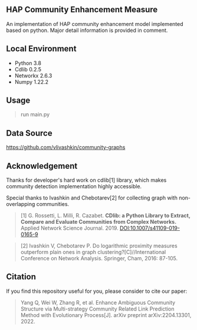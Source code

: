 ﻿## HAP Community Enhancement Measure
An implementation of HAP community enhancement model implemented based on python.
Major detail information is provided in comment.

## Local Environment
* Python 3.8
* Cdlib 0.2.5
* Networkx 2.6.3
* Numpy 1.22.2

## Usage
> run main.py

## Data Source
https://github.com/vlivashkin/community-graphs

## Acknowledgement
Thanks for developer's hard work on cdlib[1] library, which makes community detection implementation highly accessible.

Special thanks to Ivashkin and Chebotarev[2] for collecting graph with non-overlapping communities.
>[1] G. Rossetti, L. Milli, R. Cazabet. **CDlib: a Python Library to Extract, Compare and Evaluate Communities from Complex Networks.** Applied Network Science Journal. 2019. [DOI:10.1007/s41109-019-0165-9](https://github.com/GiulioRossetti/cdlib/blob/master)

>[2] Ivashkin V, Chebotarev P. Do logarithmic proximity measures outperform plain ones in graph clustering?[C]//International Conference on Network Analysis. Springer, Cham, 2016: 87-105.

## Citation
If you find this repository useful for you, please consider to cite our paper:
>Yang Q, Wei W, Zhang R, et al. Enhance Ambiguous Community Structure via Multi-strategy Community Related Link Prediction Method with Evolutionary Process[J]. arXiv preprint arXiv:2204.13301, 2022.
